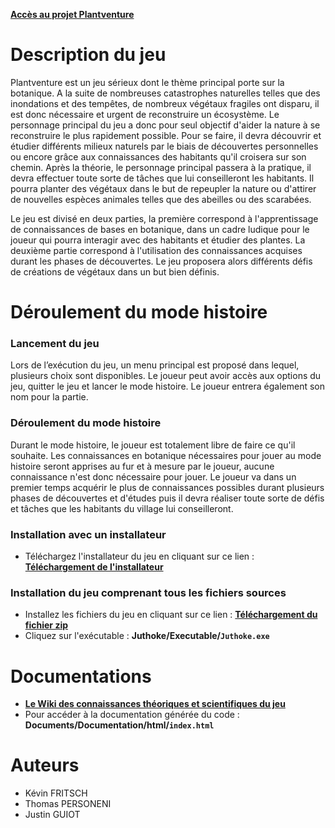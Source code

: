 


**[Accès au projet Plantventure](https://git.unistra.fr/T432_DIP18_T3_C/Juthoke)**

# Description du jeu
Plantventure est un jeu sérieux dont le thème principal porte sur la botanique. A la suite de nombreuses catastrophes naturelles telles que des inondations et des tempêtes, de nombreux végétaux fragiles ont disparu, il est donc nécessaire et urgent de reconstruire un écosystème. Le personnage principal du jeu a donc pour seul objectif d'aider la nature à se reconstruire le plus rapidement possible.
Pour se faire, il devra découvrir et étudier différents milieux naturels par le biais de découvertes personnelles ou encore grâce aux connaissances des habitants qu'il croisera sur son chemin. Après la théorie, le personnage principal passera à la pratique, il devra effectuer toute sorte de tâches que lui conseilleront les habitants. Il pourra planter des végétaux dans le but de repeupler la nature ou d'attirer de nouvelles espèces animales telles que des abeilles ou des scarabées.

Le jeu est divisé en deux parties, la première correspond à l'apprentissage de connaissances de bases en botanique, dans un cadre ludique pour le joueur qui pourra interagir avec des habitants et étudier des plantes. La deuxième partie correspond à l'utilisation des connaissances acquises durant les phases de découvertes. Le jeu proposera alors différents défis de créations de végétaux dans un but bien définis.

# Déroulement du mode histoire
### Lancement du jeu
Lors de l’exécution du jeu, un menu principal est proposé dans lequel, plusieurs choix sont disponibles. Le joueur peut avoir accès aux options du jeu, quitter le jeu et lancer le mode histoire. Le joueur entrera également son nom pour la partie.

### Déroulement du mode histoire
Durant le mode histoire, le joueur est totalement libre de faire ce qu'il souhaite. Les connaissances en botanique nécessaires pour jouer au mode histoire seront apprises au fur et à mesure par le joueur, aucune connaissance n'est donc nécessaire pour jouer. 
Le joueur va dans un premier temps acquérir le plus de connaissances possibles durant plusieurs phases de découvertes et d'études puis il devra réaliser toute sorte de défis et tâches que les habitants du village lui conseilleront.





### Installation avec un installateur
 * Téléchargez l'installateur du jeu en cliquant sur ce lien : **[Téléchargement de l'installateur](https://git.unistra.fr/T432_DIP18_T3_C/Juthoke/raw/master/Installation_Plantventure.exe)**


### Installation du jeu comprenant tous les fichiers sources
 * Installez les fichiers du jeu en cliquant sur ce lien : **[Téléchargement du fichier zip](https://git.unistra.fr/T432_DIP18_T3_C/Juthoke/-/archive/master/Juthoke-master.zip)**
 * Cliquez sur l'exécutable :  **Juthoke/Executable/`Juthoke.exe`**
 
  

# Documentations

* **[Le Wiki des connaissances théoriques et scientifiques du jeu](https://git.unistra.fr/T432_DIP18_T3_C/Juthoke/wikis/Wiki-:-Plantventure)**
* Pour accéder à la documentation générée du code : **Documents/Documentation/html/`index.html`**


# Auteurs

* Kévin FRITSCH
* Thomas PERSONENI
* Justin GUIOT